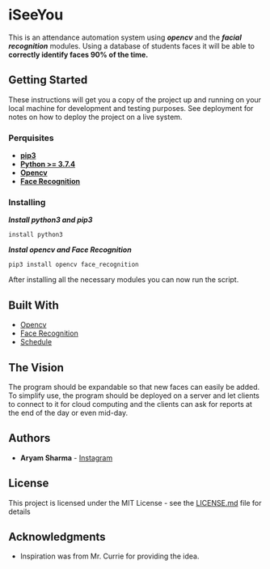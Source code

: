# iSeeYou

This is an attendance automation system using ***opencv*** and the ***facial recognition*** modules. Using a database of students faces it will be able to __correctly identify faces 90% of the time.__

## Getting Started

These instructions will get you a copy of the project up and running on your local machine for development and testing purposes. See deployment for notes on how to deploy the project on a live system.

### Perquisites

- [__pip3__](https://pip.pypa.io/en/stable/)
- [__Python >= 3.7.4__](https://www.python.org)
- [__Opencv__](https://opencv.org)
- [__Face Recognition__](https://github.com/ageitgey/face_recognition)

### Installing

***Install python3 and pip3***

```
install python3
```

***Instal opencv and Face Recognition***
```
pip3 install opencv face_recognition
```

After installing all the necessary modules you can now run the script.

## Built With

* [Opencv](https://opencv.org)
* [Face Recognition](https://github.com/ageitgey/face_recognition)
* [Schedule](https://github.com/)
  
## The Vision
The program should be expandable so that new faces can easily be added. To simplify use, the program should be deployed on a server and let clients to connect to it for cloud computing and the clients can ask for reports at the end of the day or even mid-day.


## Authors

* **Aryam Sharma** - [Instagram](https://instagram.com/im.aryamsharma)

## License

This project is licensed under the MIT License - see the [LICENSE.md](LICENSE) file for details

## Acknowledgments

* Inspiration was from Mr. Currie for providing the idea.